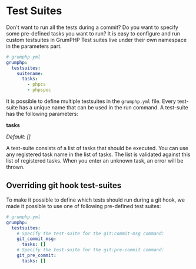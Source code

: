 # Test Suites
Don't want to run all the tests during a commit?
Do you want to specify some pre-defined tasks you want to run?
It is easy to configure and run custom testsuites in GrumPHP
Test suites live under their own namespace in the parameters part.


```yaml
# grumphp.yml
grumphp:
  testsuites:
    suitename:
      tasks:
        - phpcs
        - phpspec
```

It is possible to define multiple testsuites in the `grumphp.yml` file.
Every test-suite has a unique name that can be used in the run command.
A test-suite has the following parameters:


**tasks**

*Default: []*

A test-suite consists of a list of tasks that should be executed.
You can use any registered task name in the list of tasks.
The list is validated against this list of registered tasks. 
When you enter an unknown task, an error will be thrown.


## Overriding git hook test-suites
To make it possible to define which tests should run during a git hook,
we made it possible to use one of following pre-defined test suites:

```yaml
# grumphp.yml
grumphp:
  testsuites:
    # Specify the test-suite for the git:commit-msg command:
    git_commit_msg:
      tasks: []
    # Specify the test-suite for the git:pre-commit command:
    git_pre_commit:
      tasks: []
```
